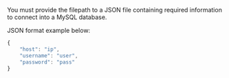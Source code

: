 You must provide the filepath to a JSON file containing required information to connect into a MySQL database.

JSON format example below:

```javascript
{
	"host": "ip",
	"username": "user",
	"password": "pass"
}
```
